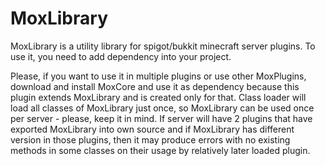 # MoxLibrary
MoxLibrary is a utility library for spigot/bukkit minecraft server plugins. To use it, you need to add dependency into your project.

Please, if you want to use it in multiple plugins or use other MoxPlugins, download and install MoxCore and use it as dependency because this plugin extends MoxLibrary and is created only for that. Class loader will load all classes of MoxLibrary just once, so MoxLibrary can be used once per server - please, keep it in mind. If server will have 2 plugins that have exported MoxLibrary into own source and if MoxLibrary has different version in those plugins, then it may produce errors with no existing methods in some classes on their usage by relatively later loaded plugin.

